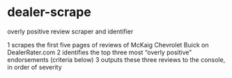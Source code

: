 # dealer-scrape
overly positive review scraper and identifier

1 scrapes the first five pages of reviews of McKaig Chevrolet Buick on DealerRater.com
2 identifies the top three most “overly positive” endorsements (criteria below)
3 outputs these three reviews to the console, in order of severity